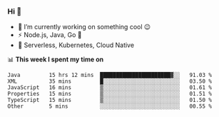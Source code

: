 ### Hi 👋

<!--
**nodejh/nodejh** is a ✨ _special_ ✨ repository because its `README.md` (this file) appears on your GitHub profile.

Here are some ideas to get you started:

- 🔭 I’m currently working on ...
- 🌱 I’m currently learning ...
- 👯 I’m looking to collaborate on ...
- 🤔 I’m looking for help with ...
- 💬 Ask me about ...
- 📫 How to reach me: ...
- 😄 Pronouns: ...
- ⚡ Fun fact: ...
-->

- 🔭 I’m currently working on something cool :wink:
- ⚡ Node.js, Java, Go :thought_balloon:
- 🤖 Serverless, Kubernetes, Cloud Native

📊 **This week I spent my time on**

<!--START_SECTION:waka-->

```text
Java         15 hrs 12 mins  ██████████████████████▓░░   91.03 %
XML          35 mins         █░░░░░░░░░░░░░░░░░░░░░░░░   03.50 %
JavaScript   16 mins         ▒░░░░░░░░░░░░░░░░░░░░░░░░   01.61 %
Properties   15 mins         ▒░░░░░░░░░░░░░░░░░░░░░░░░   01.51 %
TypeScript   15 mins         ▒░░░░░░░░░░░░░░░░░░░░░░░░   01.50 %
Other        5 mins          ░░░░░░░░░░░░░░░░░░░░░░░░░   00.55 %
```

<!--END_SECTION:waka-->


<!--
:traffic_light: **Visitors**

![visitors](https://visitor-badge.glitch.me/badge?page_id=nodejh.nodejh)
-->
